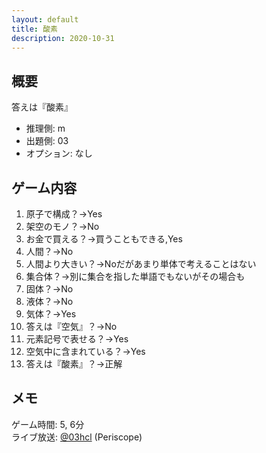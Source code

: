 ```yaml
---
layout: default
title: 酸素
description: 2020-10-31
---
```


## 概要

答えは『酸素』

- 推理側: m
- 出題側: 03
- オプション: なし

## ゲーム内容

1. 原子で構成？→Yes
2. 架空のモノ？→No
3. お金で買える？→買うこともできる,Yes
4. 人間？→No
5. 人間より大きい？→Noだがあまり単体で考えることはない
6. 集合体？→別に集合を指した単語でもないがその場合も
7. 固体？→No
8. 液体？→No
9. 気体？→Yes
10. 答えは『空気』？→No
11. 元素記号で表せる？→Yes
12. 空気中に含まれている？→Yes
13. 答えは『酸素』？→正解

## メモ

ゲーム時間: 5, 6分  
ライブ放送: [@03hcl](https://www.periscope.tv/03hcl/1rmxPYyVMWLKN) (Periscope)
